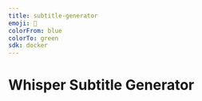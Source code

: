 ```yaml
---
title: subtitle-generator
emoji: 🚀
colorFrom: blue
colorTo: green
sdk: docker
---
```

# Whisper Subtitle Generator